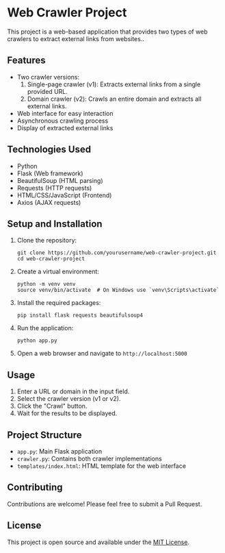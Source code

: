 # Web Crawler Project

This project is a web-based application that provides two types of web crawlers to extract external links from websites..

## Features

- Two crawler versions:
  1. Single-page crawler (v1): Extracts external links from a single provided URL.
  2. Domain crawler (v2): Crawls an entire domain and extracts all external links.
- Web interface for easy interaction
- Asynchronous crawling process
- Display of extracted external links

## Technologies Used

- Python
- Flask (Web framework)
- BeautifulSoup (HTML parsing)
- Requests (HTTP requests)
- HTML/CSS/JavaScript (Frontend)
- Axios (AJAX requests)

## Setup and Installation

1. Clone the repository:
   ```
   git clone https://github.com/yourusername/web-crawler-project.git
   cd web-crawler-project
   ```

2. Create a virtual environment:
   ```
   python -m venv venv
   source venv/bin/activate  # On Windows use `venv\Scripts\activate`
   ```

3. Install the required packages:
   ```
   pip install flask requests beautifulsoup4
   ```

4. Run the application:
   ```
   python app.py
   ```

5. Open a web browser and navigate to `http://localhost:5000`

## Usage

1. Enter a URL or domain in the input field.
2. Select the crawler version (v1 or v2).
3. Click the "Crawl" button.
4. Wait for the results to be displayed.

## Project Structure

- `app.py`: Main Flask application
- `crawler.py`: Contains both crawler implementations
- `templates/index.html`: HTML template for the web interface

## Contributing

Contributions are welcome! Please feel free to submit a Pull Request.

## License

This project is open source and available under the [MIT License](LICENSE).